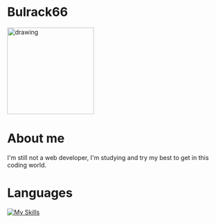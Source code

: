 # Bulrack66

<img src="https://avatars.githubusercontent.com/u/113458279?s=400&u=cfec7071d3e55e1baaa5f9273048bb8cafb0ed0d&v=4" alt="drawing" width="200"/>

# About me

I'm still not a web developer, I'm studying and try my best to get in this coding world.

# Languages

[![My Skills](https://skills.thijs.gg/icons?i=html,css,js)](https://skills.thijs.gg)
